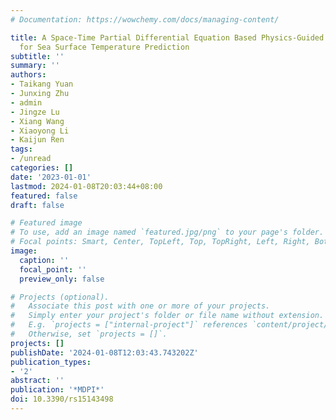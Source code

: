 ```yaml
---
# Documentation: https://wowchemy.com/docs/managing-content/

title: A Space-Time Partial Differential Equation Based Physics-Guided Neural Network
  for Sea Surface Temperature Prediction
subtitle: ''
summary: ''
authors:
- Taikang Yuan
- Junxing Zhu
- admin
- Jingze Lu
- Xiang Wang
- Xiaoyong Li
- Kaijun Ren
tags:
- /unread
categories: []
date: '2023-01-01'
lastmod: 2024-01-08T20:03:44+08:00
featured: false
draft: false

# Featured image
# To use, add an image named `featured.jpg/png` to your page's folder.
# Focal points: Smart, Center, TopLeft, Top, TopRight, Left, Right, BottomLeft, Bottom, BottomRight.
image:
  caption: ''
  focal_point: ''
  preview_only: false

# Projects (optional).
#   Associate this post with one or more of your projects.
#   Simply enter your project's folder or file name without extension.
#   E.g. `projects = ["internal-project"]` references `content/project/deep-learning/index.md`.
#   Otherwise, set `projects = []`.
projects: []
publishDate: '2024-01-08T12:03:43.743202Z'
publication_types:
- '2'
abstract: ''
publication: '*MDPI*'
doi: 10.3390/rs15143498
---
```


